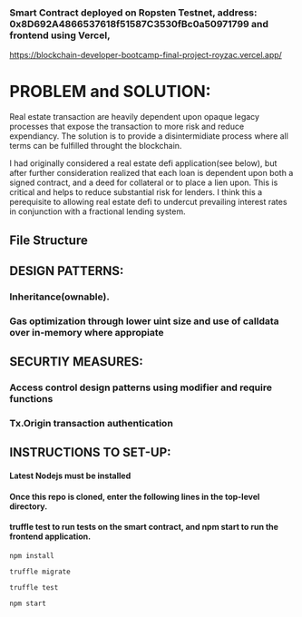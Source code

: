 ### Smart Contract deployed on Ropsten Testnet, address: 0x8D692A4866537618f51587C3530fBc0a50971799 and frontend using Vercel, 
https://blockchain-developer-bootcamp-final-project-royzac.vercel.app/

# PROBLEM and SOLUTION:

Real estate transaction are heavily dependent upon opaque legacy processes that expose the transaction to more risk and reduce expendiancy.
The solution is to provide a disintermidiate process where all terms can be fulfilled throught the blockchain.

I had originally considered a real estate defi application(see below), but after further consideration realized that each loan is dependent upon 
both a signed contract, and a deed for collateral or to place a lien upon. This is critical and helps to reduce substantial risk for lenders. I think this a perequisite to allowing real estate defi to undercut prevailing interest rates in conjunction with a fractional lending system.


## File Structure



## DESIGN PATTERNS:

### Inheritance(ownable).
### Gas optimization through lower uint size and use of calldata over in-memory where appropiate




## SECURTIY MEASURES:

### Access control design patterns using modifier and require functions
### Tx.Origin transaction authentication




## INSTRUCTIONS TO SET-UP:


#### Latest Nodejs must be installed
#### Once this repo is cloned, enter the following lines in the top-level directory.
#### truffle test to run tests on the smart contract, and npm start to run the frontend application.

``` 
npm install

truffle migrate

truffle test

npm start

```
